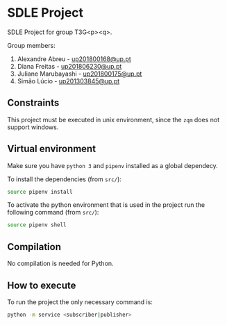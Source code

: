 # SDLE Project

SDLE Project for group T3G&lt;p&gt;&lt;q&gt;.

Group members:

1. Alexandre Abreu - [up201800168@up.pt](up201800168@up.pt)
2. Diana Freitas - [up201806230@up.pt](up201806230@up.pt)
3. Juliane Marubayashi - [up201800175@up.pt](up201800175@up.pt)
4. Simão Lúcio - [up201303845@up.pt](up201303845@up.pt)

## Constraints

This project must be executed in unix environment, since the `zqm` does not support windows.   

## Virtual environment 

Make sure you have `python 3` and `pipenv` installed as a global dependecy.

To install the dependencies (from `src/`):

```bash
source pipenv install
```

To activate the python environment that is used in the project run the following command (from `src/`):

```bash
source pipenv shell
```

## Compilation

No compilation is needed for Python.

## How to execute 

To run the project the only necessary command is:  

```bash
python -m service <subscriber|publisher>
```
